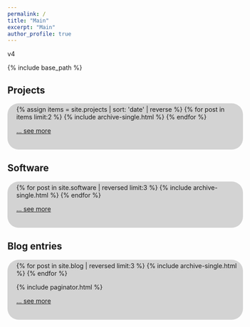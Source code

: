 ```yaml
---
permalink: /
title: "Main"
excerpt: "Main"
author_profile: true
---
```


<style>
#roundedbox {
  border-radius: 25px;
  background: LightGray;
  padding: 5px 5px 20px 20px;
  width: 100%;
}
</style>

v4

{% include base_path %}

## Projects
<div id="roundedbox">
{% assign items = site.projects | sort: 'date' | reverse %}
{% for post in items limit:2 %}
  {% include archive-single.html %}
{% endfor %}

<a href="{{ base_path }}/projects" rel="permalink">... see more</a>
</div>


## Software
<div id="roundedbox">
{% for post in site.software | reversed limit:3 %}
  {% include archive-single.html %}
{% endfor %}

<a href="{{ base_path }}/software" rel="permalink">... see more</a>
</div>


## Blog entries
<div id="roundedbox">
{% for post in site.blog | reversed limit:3 %}
  {% include archive-single.html %}
{% endfor %}

{% include paginator.html %}

<a href="{{ base_path }}/blog" rel="permalink">... see more</a>
</div>
